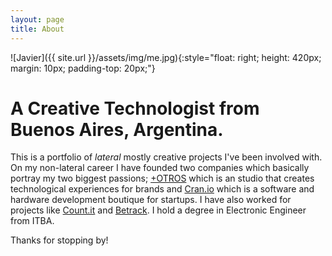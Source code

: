 ```yaml
---
layout: page
title: About
---
```

![Javier]({{ site.url }}/assets/img/me.jpg){:style="float: right; height: 420px; margin: 10px; padding-top: 20px;"}
# A Creative Technologist from Buenos Aires, Argentina.
This is a portfolio of *lateral* mostly creative projects I've been involved with. On my non-lateral career I have founded two companies which basically portray my two biggest passions; [+OTROS](http://masotros.com/) which is an studio that creates technological experiences for brands and [Cran.io](http://cran.io/) which is a software and hardware development boutique for startups. I have also worked for projects like [Count.it](http://countit.com.ar) and [Betrack](http://betrack.co). I hold a degree in Electronic Engineer from ITBA.

Thanks for stopping by!
